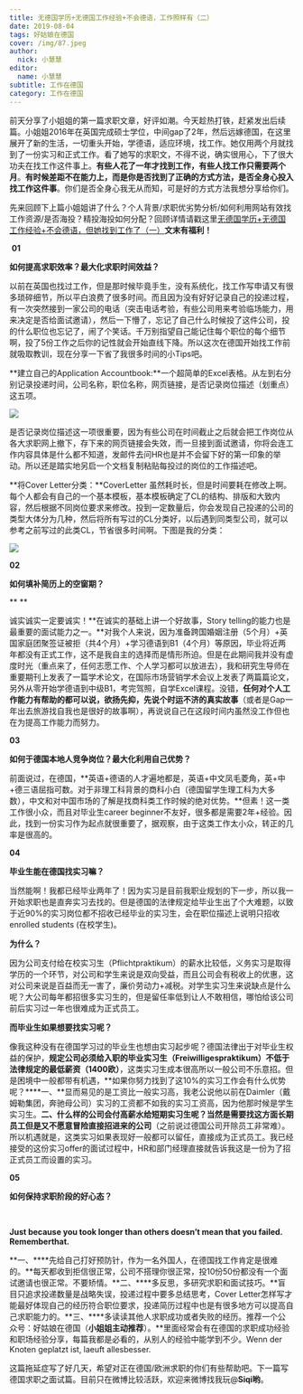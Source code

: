 ```yaml
---
title: 无德国学历+无德国工作经验+不会德语，工作照样有（二）
date: 2019-08-04
tags: 好姑娘在德国
cover: /img/87.jpeg
author: 
  nick: 小慧慧
editor: 
  name: 小慧慧
subtitle: 工作在德国
category: 工作在德国
---
```




前天分享了小姐姐的第一篇求职文章，好评如潮。今天趁热打铁，赶紧发出后续篇。小姐姐2016年在英国完成硕士学位，中间gap了2年，然后远嫁德国，在这里展开了新的生活，一切重头开始，学德语，适应环境，找工作。她仅用两个月就找到了一份实习和正式工作。看了她写的求职文，不得不说，确实很用心，下了很大功夫在找工作这件事上。**有些人花了一年才找到工作，有些人找工作只需要两个月**。**有时候差距不在能力上，而是你是否找到了正确的方式方法，是否全身心投入找工作这件事**。你们是否全身心我无从而知，可是好的方式方法我想分享给你们。



先来回顾下上篇小姐姐讲了什么？个人背景/求职优劣势分析/如何利用网站有效找工作资源/是否海投？精投海投如何分配？回顾详情请戳这里[无德国学历+无德国工作经验+不会德语，但她找到工作了（一）](http://mp.weixin.qq.com/s?__biz=MzI0OTE4MTY1Ng==&amp;mid=2649563704&amp;idx=1&amp;sn=1ae28327e305928d44c5d370bb548262&amp;chksm=f18ce68fc6fb6f9986cce48b3ac4169da7f1cdc7d0c5f0910c62a5f287ee07098ff253a5da59&amp;scene=21#wechat_redirect)**文末有福利！**



 **01**

**如何提高求职效率？最大化求职时间效益？**



以前在英国也找过工作，但是那时候毕竟手生，没有系统化，找工作写申请又有很多琐碎细节，所以平白浪费了很多时间。而且因为没有好好记录自己的投递过程，有一次突然接到一家公司的电话（突击电话考验，有些公司用来考验临场能力，用来决定是否给面试邀请），然后一下懵了，忘记了自己什么时候投了这件公司，投的什么职位也忘记了，闹了个笑话。千万别指望自己能记住每个职位的每个细节啊，投了5份工作之后你的记性就会开始直线下降。所以这次在德国开始找工作前就吸取教训，现在分享一下省了我很多时间的小Tips吧。



**建立自己的Application Accountbook:**一个超简单的Excel表格。从左到右分别记录投递时间，公司名称，职位名称，网页链接，是否记录岗位描述（划重点）这五项。

<img class="" data-ratio="0.43583815028901735" data-s="300,640" src="https://mmbiz.qpic.cn/mmbiz_png/rW3MWnUicJ7cJg9sYjuYJhFmjq1gCR6Oyehhy5KWib1py04W3EabfPCKTMqyP2icNlwMyXdWI7ONxBzWU3ppZW3ug/640?wx_fmt=png" data-type="png" data-w="1730" style=""/>



是否记录岗位描述这一项很重要，因为有些公司在时间截止之后就会把工作岗位从各大求职网上撤下，存下来的网页链接会失效，而一旦接到面试邀请，你将会连工作内容具体是什么都不知道，发邮件去问HR也是并不会留下好的第一印象的举动。所以还是踏实地另启一个文档复制粘贴每投过的岗位的工作描述吧。



**将Cover Letter分类：**CoverLetter 虽然耗时长，但是时间要耗在修改上啊。每个人都会有自己的一个基本模板，基本模板确定了CL的结构、排版和大致内容，然后根据不同岗位要求来修改。投到一定数量后，你会发现自己投递的公司的类型大体分为几种，然后将所有写过的CL分类好，以后遇到同类型公司，就可以参考之前写过的此类CL，节省很多时间啊。下图是我的分类：

<img class="" data-ratio="0.38621887666473653" data-s="300,640" src="https://mmbiz.qpic.cn/mmbiz_png/rW3MWnUicJ7cJg9sYjuYJhFmjq1gCR6Oy8gsm4SWV33BdN2E3n6pZibwiaxia6rDwJiaricC0PJ23Zibeib8w3JNss9vkw/640?wx_fmt=png" data-type="png" data-w="1727" style=""/>



**02**

**如何填补简历上的空窗期？**

** **

诚实诚实一定要诚实！**在诚实的基础上讲一个好故事，Story telling的能力也是最重要的面试能力之一。**对我个人来说，因为准备跨国婚姻注册（5个月）+英国家庭团聚签证被拒（共4个月）+学习德语到B1（4个月）等原因，毕业将近两年都没有正式工作，这不是我自主的选择而是情形所迫。但是在此期间我并没有虚度时光（重点来了，任何志愿工作、个人学习都可以放进去），我和研究生导师在重要期刊上发表了一篇学术论文，在国际市场营销学术会议上发表了两篇篇论文，另外从零开始学德语到中级B1，考完驾照，自学Excel课程。没错，**任何对个人工作能力有帮助的都可以说，欲扬先抑，先说个时运不济的真实故事**（或者是Gap一年出去旅游找自我也是很好的故事啊），再说说自己在这段时间内虽然没工作但也在为提高工作能力而努力。



**03**

**如何于德国本地人竞争岗位？最大化利用自己优势？**



前面说过，在德国，**英语+德语的人才遍地都是，英语+中文凤毛菱角，英+中+德三语屈指可数。对于非理工科背景的商科小白（德国留学生理工科为大多数），中文和对中国市场的了解是找商科类工作时候的绝对优势。**但素！这一类工作很小众，而且对毕业生career beginner不友好，很多都是需要2年+经验。因此，找到一份实习作为起点就很重要了，据观察，由于这类工作太小众，转正的几率是很高的。



**04**

**毕业生能在德国找实习嘛？**



当然能啊！我都已经毕业两年了！因为实习是目前我职业规划的下一步，所以我一开始求职也是直奔实习去找的。但是德国的法律规定给毕业生出了个大难题，以致于近90%的实习岗位都不招收已经毕业的实习生，会在职位描述上说明只招收enrolled students (在校学生)。



**为什么？**

因为公司支付给在校实习生（Pflichtpraktikum）的薪水比较低，义务实习是取得学历的一个环节，对公司和学生来说是双向受益，而且公司会有税收上的优惠，这对公司来说是百益而无一害了，廉价劳动力+减税。对学生实习生来说缺点是什么呢？大公司每年都招很多实习生的，但是留任率低到让人不敢相信，哪怕给该公司前后实习过一年也很难成为正式员工。



**而毕业生如果想要找实习呢？**

像我这种没有在德国学习过的毕业生也想由实习起步呢？德国法律出于对毕业生权益的保护，**规定公司必须给入职的毕业实习生（Freiwilligespraktikum）不低于法律规定的最低薪资（1400欧）**，这类实习生成本很高所以一般公司不乐意招。但是困境中一般都带有机遇，**如果你努力找到了这10%的实习工作会有什么优势呢？****一、**显而易见的是工资比一般实习高，我老公说他以前在Daimler（戴姆勒集团，奔驰母公司）实习的工资都不如我的实习工资高，因为他那时候是学生实习生。**二、**什么样的公司会付高薪水给短期实习生呢？当然是**需要找这方面长期员工但是又不愿意冒险直接招进来的公司**（之前说过德国公司开除员工非常难）。所以机遇就是，这类实习如果表现好一般都可以留任，直接成为正式员工。我已经接受的这份实习offer的面试过程中，HR和部门经理直接就告诉我这是一份为了招正式员工而设置的实习。



**05**

**如何保持求职阶段的好心态？**

 

**Just because you took longer than others doesn’t mean that you failed. Rememberthat.**

**一、****先给自己打好预防针，作为一名外国人，在德国找工作肯定是很难的。**每天都收到拒信很正常，公司不搭理你很正常，投10份50份都没有一个面试邀请也很正常。不要矫情。**二、****多反思，多研究求职和面试技巧。**盲目只追求投递数量是战略失误，投递过程中要多总结思考，Cover Letter怎样写才能最好体现自己的经历符合职位要求，投递简历过程中也是有很多地方可以提高自己求职能力的。**三、****多读读其他人求职成功或者失败的经历。推荐一个公众号：好姑娘在德国（**小姐姐主动推荐**）。**里面经常会有在德国的求职成功经验和职场经验分享，每篇我都是必看的，从别人的经验中能学到不少。Wenn der Knoten geplatzt ist, laeuft allesbesser.

这篇拖延症写了好几天，希望对正在德国/欧洲求职的你们有些帮助吧。下一篇写德国求职之面试篇。目前只在微博比较活跃，欢迎来微博找我玩@**Siqi哟**。

